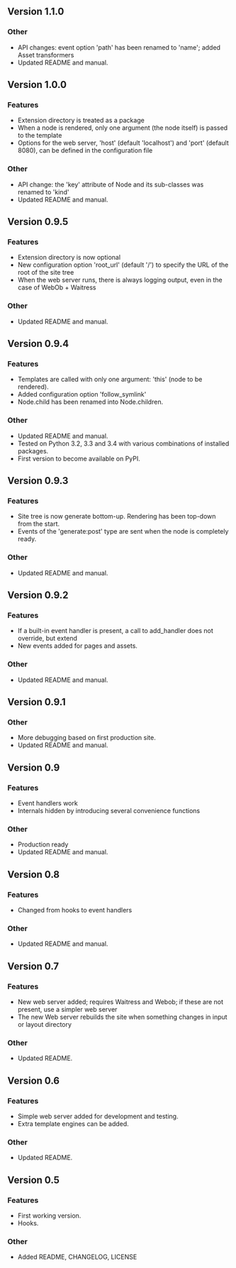 Version 1.1.0
-------------

### Other
-   API changes: event option 'path' has been renamed to 'name'; added Asset transformers
-   Updated README and manual.

Version 1.0.0
-------------

### Features
-   Extension directory is treated as a package
-   When a node is rendered, only one argument (the node itself) is passed to the template
-   Options for the web server, 'host' (default 'localhost') and 'port' (default 8080),
    can be defined in the configuration file

### Other
-   API change: the 'key' attribute of Node and its sub-classes was renamed to 'kind'
-   Updated README and manual.

Version 0.9.5
-------------

### Features
-   Extension directory is now optional
-   New configuration option 'root_url' (default '/') to specify the URL of the root of the site tree
-   When the web server runs, there is always logging output, even in the case of WebOb + Waitress

### Other
-   Updated README and manual.

Version 0.9.4
-------------

### Features
-   Templates are called with only one argument: 'this' (node to be rendered).
-   Added configuration option 'follow_symlink'
-   Node.child has been renamed into Node.children.

### Other
-   Updated README and manual.
-   Tested on Python 3.2, 3.3 and 3.4 with various combinations of installed packages.
-   First version to become available on PyPI.

Version 0.9.3
-------------

### Features
-   Site tree is now generate bottom-up. Rendering has been top-down from the start.
-   Events of the 'generate:post' type are sent when the node is completely ready.

### Other
-   Updated README and manual.

Version 0.9.2
-------------

### Features
-   If a built-in event handler is present, a call to add_handler does not override, but extend
-   New events added for pages and assets.

### Other
-   Updated README and manual.

Version 0.9.1
-------------

### Other
-   More debugging based on first production site.
-   Updated README and manual.

Version 0.9
-----------

### Features
-   Event handlers work
-   Internals hidden by introducing several convenience functions

### Other
-   Production ready
-   Updated README and manual.

Version 0.8
-----------

### Features
-   Changed from hooks to event handlers

### Other
-   Updated README and manual.

Version 0.7
-----------

### Features
-   New web server added; requires Waitress and Webob; if these are not	present, use a simpler web server
-   The new Web server rebuilds the site when something changes in input or layout directory

### Other
-   Updated README.

Version 0.6
-----------

### Features
-   Simple web server added for development and testing.
-   Extra template engines can be added.

### Other
-   Updated README.

Version 0.5
-----------

### Features
-   First working version.
-   Hooks.

### Other
-   Added README, CHANGELOG, LICENSE
